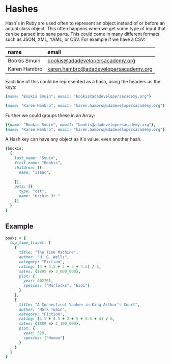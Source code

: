 # Hashes

Hash's in Ruby are used often to represent an object instead of or before an actual class object.
This often happens when we get some type of input that can be parsed into sane parts. This could come in many different formats such as JSON, XML, YAML, or CSV.
For example if we have a CSV:

| name              | email                                   |
|:------------------ |:----------------------------------------|
| Bookis Smuin   | bookis@adadevelopersacademy.org |
| Karen Hambro   | karen.hambro@adadevelopersacademy.org |

Each line of this could be represented as a hash, using the headers as the keys:

```ruby
{name: "Bookis Smuin", email: "bookis@adadevelopersacademy.org"}
```
```ruby
{name: "Karen Hambro", email: "karen.hambro@adadevelopersacademy.org"}
```

Further we could groups these in an Array:
```ruby
[{name: "Bookis Smuin", email: "bookis@adadevelopersacademy.org"},
{name: "Karen Hambro", email: "karen.hambro@adadevelopersacademy.org"}]
```

A Hash key can have any object as it's value, even another hash.

```ruby
{bookis:
  {
    last_name: "Smuin",
    first_name: "Bookis",
    children: [{
      name: "Isaac",
      
    }],
    pets: [{
      type: "cat",
      name: "Urchin Jr."
    }]
  }
}
```




Example
--------
```ruby
books = {
  top_time_travel: [
    {
      title: "The Time Machine",
      author: "H. G. Wells",
      category: "Fiction",
      rating: (4 + 4.5 + 3 + 5 + 4.5) / 5,
      sales: {1895 => 3_000_000},
      plot: {
        year: 802701,
        species: ["Morlocks", "Eloi"]
      }
    },
    {
      title: "A Connecticut Yankee in King Arthur's Court",
      author: "Mark Twain",
      category: "Fiction",
      rating: (4.5 + 4.5 + 2 + 5 + 4.5 + 4) / 6,
      sales: {1889 => 2_100_000},
      plot: {
        year: 528,
        species: ["Human"]
      }
    }
  ]
}
```
